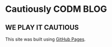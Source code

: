 # Cautiously CODM BLOG
## WE PLAY IT CAUTIOUS
This site was built using [GitHub Pages](https://github.com/Cautiouslyy?tab=repositories).

